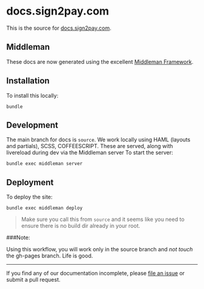 # docs.sign2pay.com

This is the source for [docs.sign2pay.com](http://docs.sign2pay.com).


## Middleman

These docs are now generated using the excellent [Middleman Framework](https://middlemanapp.com).

## Installation

To install this locally:

```
bundle
```

## Development

The main branch for docs is ```source```.  We work locally using HAML (layouts and partials), SCSS, COFFEESCRIPT. These are served, along with livereload during dev via the Middleman server To start the server:

```
bundle exec middleman server
```

## Deployment

To deploy the site:

```
bundle exec middleman deploy
```

> Make sure you call this from ```source``` and it seems like you need to ensure there is no build dir already in your root.

###Note:

Using this workflow, you will work only in the source branch and *not touch* the gh-pages branch. Life is good.

***


If you find any of our documentation incomplete, please [file an issue](https://github.com/Sign2Pay/docs/issues) or submit a pull request.